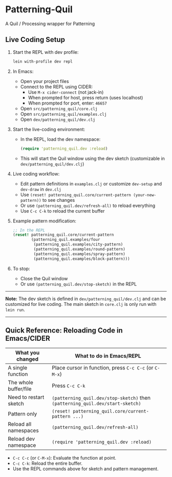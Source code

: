 Patterning-Quil
===============

A Quil / Processing wrapper for Patterning

Live Coding Setup
----------------

1. Start the REPL with dev profile:
   ```bash
   lein with-profile dev repl
   ```

2. In Emacs:
   - Open your project files
   - Connect to the REPL using CIDER:
     - Use `M-x cider-connect` (not jack-in)
     - When prompted for host, press return (uses localhost)
     - When prompted for port, enter: `46657`
   - Open `src/patterning_quil/core.clj`
   - Open `src/patterning_quil/examples.clj`
   - Open `dev/patterning_quil/dev.clj`

3. Start the live-coding environment:
   - In the REPL, load the dev namespace:
     ```clojure
     (require 'patterning_quil.dev :reload)
     ```
   - This will start the Quil window using the dev sketch (customizable in `dev/patterning_quil/dev.clj`)

4. Live coding workflow:
   - Edit pattern definitions in `examples.clj` or customize `dev-setup` and `dev-draw` in `dev.clj`
   - Use `(reset! patterning_quil.core/current-pattern (your-new-pattern))` to see changes
   - Or use `(patterning_quil.dev/refresh-all)` to reload everything
   - Use `C-c C-k` to reload the current buffer

5. Example pattern modification:
   ```clojure
   ;; In the REPL
   (reset! patterning_quil.core/current-pattern 
           (patterning_quil.examples/four
            (patterning_quil.examples/city-pattern)
            (patterning_quil.examples/round-pattern)
            (patterning_quil.examples/spray-pattern)
            (patterning_quil.examples/block-pattern)))
   ```

6. To stop:
   - Close the Quil window
   - Or use `(patterning_quil.dev/stop-sketch)` in the REPL

---

**Note:** The dev sketch is defined in `dev/patterning_quil/dev.clj` and can be customized for live coding. The main sketch in `core.clj` is only run with `lein run`.

---

## Quick Reference: Reloading Code in Emacs/CIDER

| What you changed         | What to do in Emacs/REPL                |
|-------------------------|------------------------------------------|
| A single function       | Place cursor in function, press `C-c C-c` (or `C-M-x`) |
| The whole buffer/file   | Press `C-c C-k`                          |
| Need to restart sketch  | `(patterning_quil.dev/stop-sketch)` then `(patterning_quil.dev/start-sketch)` |
| Pattern only            | `(reset! patterning_quil.core/current-pattern ...)` |
| Reload all namespaces   | `(patterning_quil.dev/refresh-all)`      |
| Reload dev namespace    | `(require 'patterning_quil.dev :reload)` |

- `C-c C-c` (or `C-M-x`): Evaluate the function at point.
- `C-c C-k`: Reload the entire buffer.
- Use the REPL commands above for sketch and pattern management.

